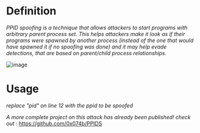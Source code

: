 # Definition

*PPID spoofing is a technique that allows attackers to start programs with arbitrary parent process set.*
*This helps attackers make it look as if their programs were spawned by another process (instead of the one that would have spawned it if no spoofing was done) and it may help evade detections,* 
*that are based on parent/child process relationships.*

![image](https://github.com/0x074b/Defense-Evasion/assets/83349783/6b95266a-0d09-4217-8642-01d7305a0995)


# Usage

*replace "pid" on line 12 with the ppid to be spoofed*

*A more complete project on this attack has already been published! check out* : 
https://github.com/0x074b/PPIDS
